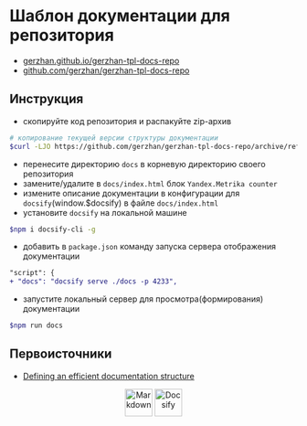 # Шаблон документации для репозитория

- [gerzhan.github.io/gerzhan-tpl-docs-repo](https://gerzhan.github.io/gerzhan-tpl-docs-repo/?utm_source=github&utm_medium=organic&utm_campaign=github_readme&utm_content=github_page&utm_term=v0.0.1)
- [github.com/gerzhan/gerzhan-tpl-docs-repo](https://github.com/gerzhan/gerzhan-tpl-docs-repo)

## Инструкция

- скопируйте код репозитория и распакуйте zip-архив

```bash
# копирование текущей версии структуры документации
$curl -LJO https://github.com/gerzhan/gerzhan-tpl-docs-repo/archive/refs/heads/main.zip
```

- перенесите директорию `docs` в корневую директорию своего репозитория
- замените/удалите в `docs/index.html` блок `Yandex.Metrika counter`
- измените описание документации в конфигурации для `docsify`(window.$docsify) в файле `docs/index.html`
- установите `docsify` на локальной машине

```bash
$npm i docsify-cli -g
```

- добавить в `package.json` команду запуска сервера отображения документации

```diff
"script": {
+ "docs": "docsify serve ./docs -p 4233",
```

- запустите локальный сервер для просмотра(формирования) документации

```bash
$npm run docs
```

## Первоисточники

- [Defining an efficient documentation structure](https://www.iodigital.com/en/history/foreach/defining-an-efficient-documentation-structure)

<div align="center">
<img  title="Markdown" alt="Markdown" height=48 src="https://upload.wikimedia.org/wikipedia/commons/thumb/4/48/Markdown-mark.svg/208px-Markdown-mark.svg.png"/>
<img  title="Docsify" alt="Docsify" height=48 src="https://docsify.js.org/_media/icon.svg"/>
</div>
